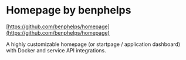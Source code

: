# Homepage by benphelps

[https://github.com/benphelps/homepage](https://github.com/benphelps/homepage)

A highly customizable homepage (or startpage / application dashboard) with Docker and service API integrations. 
